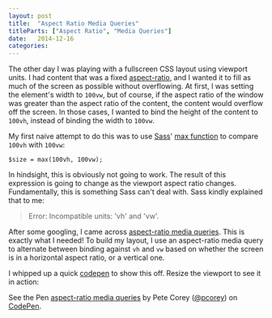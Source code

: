 ```yaml
---
layout: post
title:  "Aspect Ratio Media Queries"
titleParts: ["Aspect Ratio", "Media Queries"]
date:   2014-12-16
categories:
---
```


The other day I was playing with a fullscreen CSS layout using viewport units. I had content that was a fixed [aspect-ratio](http://en.wikipedia.org/wiki/Aspect_ratio_%28image%29), and I wanted it to fill as much of the screen as possible without overflowing. At first, I was setting the element's width to <code class="language-*">100vw</code>, but of course, if the aspect ratio of the window was greater than the aspect ratio of the content, the content would overflow off the screen. In those cases, I wanted to bind the height of the content to <code class="language-*">100vh</code>, instead of binding the width to <code class="language-*">100vw</code>.

My first naive attempt to do this was to use [Sass](http://sass-lang.com/)' [max function](http://sass-lang.com/documentation/Sass/Script/Functions.html#max-instance_method) to compare <code class="language-*">100vh</code> with <code class="language-*">100vw</code>:

<pre><code class="language-javascript">$size = max(100vh, 100vw);
</code></pre>

In hindsight, this is obviously not going to work. The result of this expression is going to change as the viewport aspect ratio changes. Fundamentally, this is something Sass can't deal with. Sass kindly explained that to me:

> Error: Incompatible units: 'vh' and 'vw'.

After some googling, I came across [aspect-ratio media queries](https://developer.mozilla.org/en-US/docs/Web/Guide/CSS/Media_queries#aspect-ratio). This is exactly what I needed! To build my layout, I use an aspect-ratio media query to alternate between binding against <code class="language-*">vh</code> and <code class="language-*">vw</code> based on whether the screen is in a horizontal aspect ratio, or a vertical one.

I whipped up a quick [codepen](http://codepen.io/pcorey/pen/wBGLBv) to show this off. Resize the viewport to see it in action:

<p data-height="500" data-theme-id="0" data-slug-hash="wBGLBv" data-default-tab="result" data-user="pcorey" class='codepen'>See the Pen <a href='http://codepen.io/pcorey/pen/wBGLBv/'>aspect-ratio media queries</a> by Pete Corey (<a href='http://codepen.io/pcorey'>@pcorey</a>) on <a href='http://codepen.io'>CodePen</a>.</p>
<script async src="//assets.codepen.io/assets/embed/ei.js"></script>